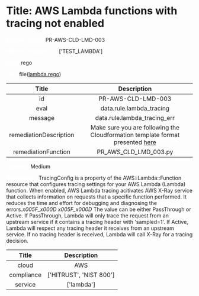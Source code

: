 



# Title: AWS Lambda functions with tracing not enabled


***<font color="white">Master Test Id:</font>*** PR-AWS-CLD-LMD-003

***<font color="white">Master Snapshot Id:</font>*** ['TEST_LAMBDA']

***<font color="white">type:</font>*** rego

***<font color="white">rule:</font>*** file([lambda.rego])  
  
  
  
  

|Title|Description|
| :---: | :---: |
|id|PR-AWS-CLD-LMD-003|
|eval|data.rule.lambda_tracing|
|message|data.rule.lambda_tracing_err|
|remediationDescription|Make sure you are following the Cloudformation template format presented <a href='https://docs.aws.amazon.com/AWSCloudFormation/latest/UserGuide/aws-resource-lambda-function.html' target='_blank'>here</a>|
|remediationFunction|PR_AWS_CLD_LMD_003.py|


***<font color="white">Severity:</font>*** Medium

***<font color="white">Description:</font>*** TracingConfig is a property of the AWS::Lambda::Function resource that configures tracing settings for your AWS Lambda (Lambda) function. When enabled, AWS Lambda tracing acitivates AWS X-Ray service that collects information on requests that a specific function performed. It reduces the time and effort for debugging and diagnosing the errors._x005F_x000D_ _x005F_x000D_ The value can be either PassThrough or Active. If PassThrough, Lambda will only trace the request from an upstream service if it contains a tracing header with 'sampled=1'. If Active, Lambda will respect any tracing header it receives from an upstream service. If no tracing header is received, Lambda will call X-Ray for a tracing decision.  
  
  

|Title|Description|
| :---: | :---: |
|cloud|AWS|
|compliance|['HITRUST', 'NIST 800']|
|service|['lambda']|



[lambda.rego]: https://github.com/prancer-io/prancer-compliance-test/tree/master/aws/cloud/lambda.rego
